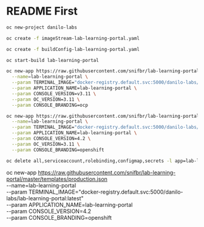 # README First

```bash
oc new-project danilo-labs
```

```bash
oc create -f imageStream-lab-learning-portal.yaml
```

```bash
oc create -f buildConfig-lab-learning-portal.yaml
```

```bash
oc start-build lab-learning-portal
```

```bash
oc new-app https://raw.githubusercontent.com/snifbr/lab-learning-portal/master/templates/production.json \
  --name=lab-learning-portal \
  --param TERMINAL_IMAGE="docker-registry.default.svc:5000/danilo-labs/lab-learning-portal:latest" \
  --param APPLICATION_NAME=lab-learning-portal \
  --param CONSOLE_VERSION=v3.11 \
  --param OC_VERSION=3.11 \
  --param CONSOLE_BRANDING=ocp
```

```bash
oc new-app https://raw.githubusercontent.com/snifbr/lab-learning-portal/master/templates/production.json \
  --name=lab-learning-portal \
  --param TERMINAL_IMAGE="docker-registry.default.svc:5000/danilo-labs/lab-learning-portal:latest" \
  --param APPLICATION_NAME=lab-learning-portal \
  --param CONSOLE_VERSION=4.2 \
  --param OC_VERSION=3.11 \
  --param CONSOLE_BRANDING=openshift
```

```bash
oc delete all,serviceaccount,rolebinding,configmap,secrets -l app=lab-learning-portal
```

oc new-app https://raw.githubusercontent.com/snifbr/lab-learning-portal/master/templates/production.json \
  --name=lab-learning-portal \
  --param TERMINAL_IMAGE="docker-registry.default.svc:5000/danilo-labs/lab-learning-portal:latest" \
  --param APPLICATION_NAME=lab-learning-portal \
  --param CONSOLE_VERSION=4.2 \
  --param CONSOLE_BRANDING=openshift
